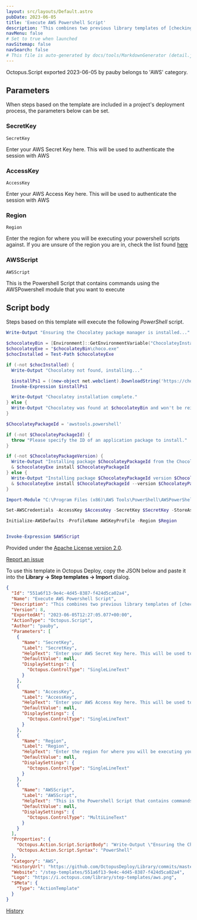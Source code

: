 ```yaml
---
layout: src/layouts/Default.astro
pubDate: 2023-06-05
title: 'Execute AWS Powershell Script'
description: 'This combines two previous library templates of [checking for Chocolatey being installed](https://library.octopus.com//step-templates/c364b0a5-a0b7-48f8-a1a4-35e9f54a82d3/actiontemplate-chocolatey-ensure-installed), and [installing something via Chocolatey](https://library.octopus.com/step-templates/b2385b12-e5b5-440f-bed8-6598c29b2528/actiontemplate-chocolatey-install-package), in this case awstools.powershell, and then adds on a third piece of running a custom Powershell script using AWS Powershell tools'
navMenu: false
# Set to true when launched
navSitemap: false
navSearch: false
# This file is auto-generated by docs/tools/MarkdownGenerator (detail.js)
---
```


Octopus.Script exported 2023-06-05 by pauby belongs to 'AWS' category.

## Parameters

When steps based on the template are included in a project's deployment process, the parameters below can be set.


<div class="param">

### SecretKey

`SecretKey`

Enter your AWS Secret Key here. This will be used to authenticate the session with AWS

</div>
        
<div class="param">

### AccessKey

`AccessKey`

Enter your AWS Access Key here. This will be used to authenticate the session with AWS

</div>
        
<div class="param">

### Region

`Region`

Enter the region for where you will be executing your powershell scripts against. If you are unsure of the region you are in, check the list found [here](http://docs.aws.amazon.com/AWSEC2/latest/UserGuide/using-regions-availability-zones.html)

</div>
        
<div class="param">

### AWSScript

`AWSScript`

This is the Powershell Script that contains commands using the AWSPowershell module that you want to execute

</div>
        

## Script body

Steps based on this template will execute the following *PowerShell* script.

```powershell
Write-Output "Ensuring the Chocolatey package manager is installed..."

$chocolateyBin = [Environment]::GetEnvironmentVariable("ChocolateyInstall", "Machine") + "\bin"
$chocolateyExe = "$chocolateyBin\choco.exe"
$chocInstalled = Test-Path $chocolateyExe

if (-not $chocInstalled) {
  Write-Output "Chocolatey not found, installing..."

  $installPs1 = ((new-object net.webclient).DownloadString('https://chocolatey.org/install.ps1'))
  Invoke-Expression $installPs1

  Write-Output "Chocolatey installation complete."
} else {
  Write-Output "Chocolatey was found at $chocolateyBin and won't be reinstalled."
}

$ChocolateyPackageId = 'awstools.powershell'

if (-not $ChocolateyPackageId) {
  throw "Please specify the ID of an application package to install."
}

if (-not $ChocolateyPackageVersion) {
  Write-Output "Installing package $ChocolateyPackageId from the Chocolatey package repository..."
  & $chocolateyExe install $ChocolateyPackageId
} else {
  Write-Output "Installing package $ChocolateyPackageId version $ChocolateyPackageVersion from the Chocolatey package repository..."
  & $chocolateyExe install $ChocolateyPackageId --version $ChocolateyPackageVersion
}

Import-Module "C:\Program Files (x86)\AWS Tools\PowerShell\AWSPowerShell\AWSPowerShell.psd1"

Set-AWSCredentials -AccessKey $AccessKey -SecretKey $SecretKey -StoreAs AWSKeyProfile

Initialize-AWSDefaults -ProfileName AWSKeyProfile -Region $Region


Invoke-Expression $AWSScript
```

Provided under the [Apache License version 2.0](https://github.com/OctopusDeploy/Library/blob/master/LICENSE.txt).

[Report an issue](https://github.com/OctopusDeploy/Library/issues/new?assignees=&labels=&projects=&template=bug-report.yml&title=Issue%20with%20Execute%20AWS%20Powershell%20Script&step-template=Execute%20AWS%20Powershell%20Script)

<div class="get-json">

To use this template in Octopus Deploy, copy the JSON below and paste it into the **Library → Step templates → Import** dialog.

```json
{
  "Id": "551a6f13-9e4c-4d45-8387-f424d5ca02a4",
  "Name": "Execute AWS Powershell Script",
  "Description": "This combines two previous library templates of [checking for Chocolatey being installed](https://library.octopus.com//step-templates/c364b0a5-a0b7-48f8-a1a4-35e9f54a82d3/actiontemplate-chocolatey-ensure-installed), and [installing something via Chocolatey](https://library.octopus.com/step-templates/b2385b12-e5b5-440f-bed8-6598c29b2528/actiontemplate-chocolatey-install-package), in this case awstools.powershell, and then adds on a third piece of running a custom Powershell script using AWS Powershell tools",
  "Version": 8,
  "ExportedAt": "2023-06-05T12:27:05.077+00:00",
  "ActionType": "Octopus.Script",
  "Author": "pauby",
  "Parameters": [
    {
      "Name": "SecretKey",
      "Label": "SecretKey",
      "HelpText": "Enter your AWS Secret Key here. This will be used to authenticate the session with AWS",
      "DefaultValue": null,
      "DisplaySettings": {
        "Octopus.ControlType": "SingleLineText"
      }
    },
    {
      "Name": "AccessKey",
      "Label": "AccessKey",
      "HelpText": "Enter your AWS Access Key here. This will be used to authenticate the session with AWS",
      "DefaultValue": null,
      "DisplaySettings": {
        "Octopus.ControlType": "SingleLineText"
      }
    },
    {
      "Name": "Region",
      "Label": "Region",
      "HelpText": "Enter the region for where you will be executing your powershell scripts against. If you are unsure of the region you are in, check the list found [here](http://docs.aws.amazon.com/AWSEC2/latest/UserGuide/using-regions-availability-zones.html)",
      "DefaultValue": null,
      "DisplaySettings": {
        "Octopus.ControlType": "SingleLineText"
      }
    },
    {
      "Name": "AWSScript",
      "Label": "AWSScript",
      "HelpText": "This is the Powershell Script that contains commands using the AWSPowershell module that you want to execute",
      "DefaultValue": null,
      "DisplaySettings": {
        "Octopus.ControlType": "MultiLineText"
      }
    }
  ],
  "Properties": {
    "Octopus.Action.Script.ScriptBody": "Write-Output \"Ensuring the Chocolatey package manager is installed...\"\n\n$chocolateyBin = [Environment]::GetEnvironmentVariable(\"ChocolateyInstall\", \"Machine\") + \"\\bin\"\n$chocolateyExe = \"$chocolateyBin\\choco.exe\"\n$chocInstalled = Test-Path $chocolateyExe\n\nif (-not $chocInstalled) {\n  Write-Output \"Chocolatey not found, installing...\"\n\n  $installPs1 = ((new-object net.webclient).DownloadString('https://chocolatey.org/install.ps1'))\n  Invoke-Expression $installPs1\n\n  Write-Output \"Chocolatey installation complete.\"\n} else {\n  Write-Output \"Chocolatey was found at $chocolateyBin and won't be reinstalled.\"\n}\n\n$ChocolateyPackageId = 'awstools.powershell'\n\nif (-not $ChocolateyPackageId) {\n  throw \"Please specify the ID of an application package to install.\"\n}\n\nif (-not $ChocolateyPackageVersion) {\n  Write-Output \"Installing package $ChocolateyPackageId from the Chocolatey package repository...\"\n  & $chocolateyExe install $ChocolateyPackageId\n} else {\n  Write-Output \"Installing package $ChocolateyPackageId version $ChocolateyPackageVersion from the Chocolatey package repository...\"\n  & $chocolateyExe install $ChocolateyPackageId --version $ChocolateyPackageVersion\n}\n\nImport-Module \"C:\\Program Files (x86)\\AWS Tools\\PowerShell\\AWSPowerShell\\AWSPowerShell.psd1\"\n\nSet-AWSCredentials -AccessKey $AccessKey -SecretKey $SecretKey -StoreAs AWSKeyProfile\n\nInitialize-AWSDefaults -ProfileName AWSKeyProfile -Region $Region\n\n\nInvoke-Expression $AWSScript",
    "Octopus.Action.Script.Syntax": "PowerShell"
  },
  "Category": "AWS",
  "HistoryUrl": "https://github.com/OctopusDeploy/Library/commits/master/step-templates//opt/buildagent/work/75443764cd38076d/step-templates/aws-execute-powershell.json",
  "Website": "/step-templates/551a6f13-9e4c-4d45-8387-f424d5ca02a4",
  "Logo": "https://i.octopus.com/library/step-templates/aws.png",
  "$Meta": {
    "Type": "ActionTemplate"
  }
}
```

[History](https://github.com/OctopusDeploy/Library/commits/master/step-templates/https://github.com/OctopusDeploy/Library/commits/master/step-templates//opt/buildagent/work/75443764cd38076d/step-templates/aws-execute-powershell.json)

</div>
